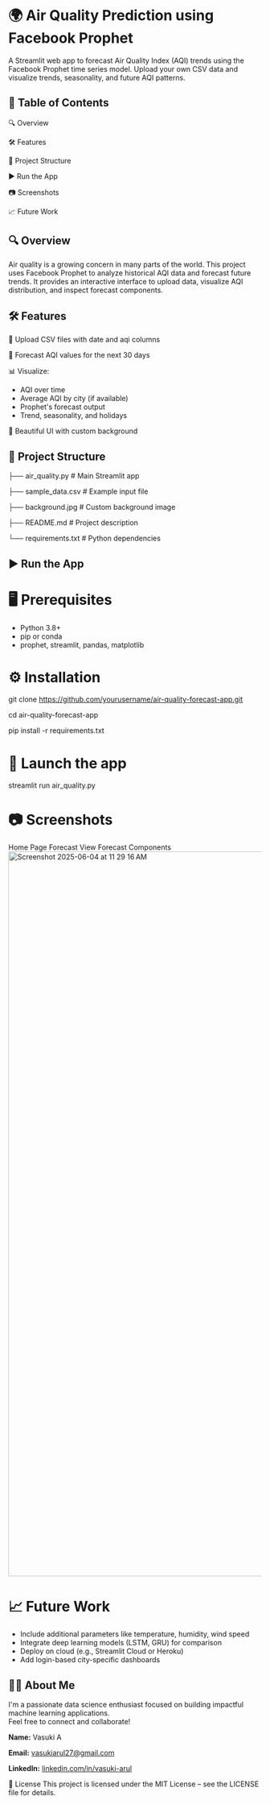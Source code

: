 # 🌍 Air Quality Prediction using Facebook Prophet



A Streamlit web app to forecast Air Quality Index (AQI) trends using the Facebook Prophet time series model. Upload your own CSV data and visualize trends, seasonality, and future AQI patterns.

## 📌 Table of Contents

🔍 Overview

🛠 Features

📁 Project Structure

▶️ Run the App

📷 Screenshots

📈 Future Work

## 🔍 Overview
Air quality is a growing concern in many parts of the world. This project uses Facebook Prophet to analyze historical AQI data and forecast future trends. It provides an interactive interface to upload data, visualize AQI distribution, and inspect forecast components.

## 🛠 Features

📂 Upload CSV files with date and aqi columns

🔮 Forecast AQI values for the next 30 days

📊 Visualize:
   * AQI over time
   * Average AQI by city (if available)
   * Prophet's forecast output
   * Trend, seasonality, and holidays

🎨 Beautiful UI with custom background

## 📁 Project Structure

├── air_quality.py               # Main Streamlit app

├── sample_data.csv              # Example input file

├── background.jpg               # Custom background image

├── README.md                    # Project description

└── requirements.txt             # Python dependencies

## ▶️ Run the App

# 🖥 Prerequisites
  * Python 3.8+
  * pip or conda
  * prophet, streamlit, pandas, matplotlib

# ⚙️ Installation

git clone https://github.com/yourusername/air-quality-forecast-app.git

cd air-quality-forecast-app

pip install -r requirements.txt

# 🚀 Launch the app
streamlit run air_quality.py

# 📷 Screenshots
Home Page	Forecast View	Forecast Components
<img width="1440" alt="Screenshot 2025-06-04 at 11 29 16 AM" src="https://github.com/user-attachments/assets/42a37feb-35f5-49e5-a9ef-9aabdbbb08d9" />


# 📈 Future Work

* Include additional parameters like temperature, humidity, wind speed
* Integrate deep learning models (LSTM, GRU) for comparison
* Deploy on cloud (e.g., Streamlit Cloud or Heroku)
* Add login-based city-specific dashboards

## 🙋‍♂️ About Me

I'm a passionate data science enthusiast focused on building impactful machine learning applications.  
Feel free to connect and collaborate!

**Name:** Vasuki A 

**Email:** vasukiarul27@gmail.com  

**LinkedIn:** [linkedin.com/in/vasuki-arul](https://linkedin.com/in/vasuki-arul)  



📄 License
This project is licensed under the MIT License – see the LICENSE file for details.

